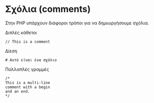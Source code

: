 # Σχόλια (comments)
Στην PHP υπάρχουν διάφοροι τρόποι για να δημιιυργήσουμε σχόλια.

Διπλές κάθετοι

```
// This is a comment
```

Δίεση
```
# Αυτό είναι ένα σχόλιο
```

Πολλαπλές γραμμές
```
/*
This is a multi-line
comment with a begin 
and an end.
*/
```
